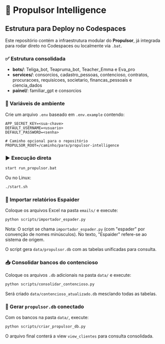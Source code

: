 # 🚀 Propulsor Intelligence

## Estrutura para Deploy no Codespaces

Este repositório contém a infraestrutura modular do **Propulsor**, já integrada para rodar direto no Codespaces ou localmente via `.bat`.

### ✅ Estrutura consolidada
- **bots/**: Teliga_bot, Teapruma_bot, Teacher_Emma e Eva_pro
- **services/**: consorcios, cadastro_pessoas, contencioso, contratos, procuracoes,
  requisicoes, societario, financas_pessoais e ciencia_dados
- **painel/**: familiar_gpt e consorcios

### 🔐 Variáveis de ambiente
Crie um arquivo `.env` baseado em `.env.example` contendo:

```
APP_SECRET_KEY=<sua-chave>
DEFAULT_USERNAME=<usuario>
DEFAULT_PASSWORD=<senha>

# Caminho opcional para o repositório
PROPULSOR_ROOT=/caminho/para/propulsor-intelligence
```

### ▶️ Execução direta
```bash
start run_propulsor.bat
```

Ou no Linux:

```bash
./start.sh
```

### 📂 Importar relatórios Espaider
Coloque os arquivos Excel na pasta `emails/` e execute:

```bash
python scripts/importador_espader.py
```

Nota: O script se chama `importador_espader.py` (com "espader" por convenção de nomes minúsculos). No texto, "Espaider" refere-se ao sistema de origem.

O script gera `data/propulsor.db` com as tabelas unificadas para consulta.

### 📥 Consolidar bancos do contencioso
Coloque os arquivos `.db` adicionais na pasta `data/` e execute:

```bash
python scripts/consolidar_contencioso.py
```

Será criado `data/contencioso_atualizado.db` mesclando todas as tabelas.

### 🔗 Gerar `propulsor.db` conectado
Com os bancos na pasta `data/`, execute:

```bash
python scripts/criar_propulsor_db.py
```

O arquivo final conterá a view `view_clientes` para consulta consolidada.
